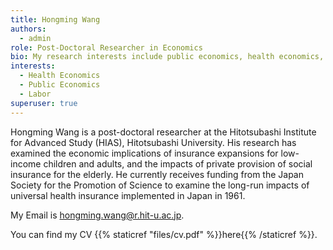 ```yaml
---
title: Hongming Wang
authors:
  - admin
role: Post-Doctoral Researcher in Economics
bio: My research interests include public economics, health economics, and labor.
interests:
  - Health Economics
  - Public Economics
  - Labor
superuser: true
---
```

Hongming Wang is a post-doctoral researcher at the Hitotsubashi Institute for Advanced Study (HIAS), Hitotsubashi University. His research has examined the economic implications of insurance expansions for low-income children and adults, and the impacts of private provision of social insurance for the elderly. He currently receives funding from the Japan Society for the Promotion of Science to examine the long-run impacts of universal health insurance implemented in Japan in 1961.

My Email is hongming.wang@r.hit-u.ac.jp. 

You can find my CV {{% staticref "files/cv.pdf" %}}here{{% /staticref %}}.
